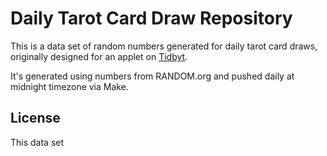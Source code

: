 # Daily Tarot Card Draw Repository
This is a data set of random numbers generated for daily tarot card draws, originally designed for an applet on [Tidbyt](https://github.com/tidbyt/community).

It's generated using numbers from RANDOM.org and pushed daily at midnight timezone via Make.

## License
This data set
